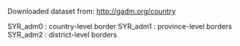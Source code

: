 Downloaded dataset from:
http://gadm.org/country

SYR_adm0 : country-level border
SYR_adm1 : province-level borders
SYR_adm2 : district-level borders
